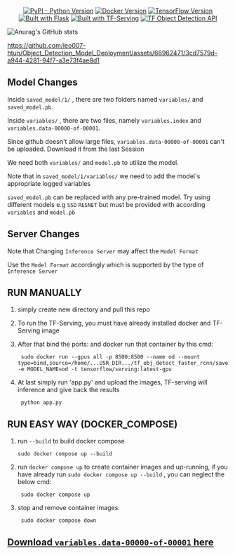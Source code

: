<div align="center">
  
[![PyPI - Python Version](https://img.shields.io/badge/Python-%3E%3D%203.9-blue)](https://www.python.org/)
[![Docker Version](https://img.shields.io/badge/Docker-%3E%3D%2020.10.5-blue)](https://www.docker.com/)
[![TensorFlow Version](https://img.shields.io/badge/TensorFlow-2.5.0-orange)](https://www.tensorflow.org/)
[![Built with Flask](https://img.shields.io/badge/Built%20with-Flask-red)](https://flask.palletsprojects.com/)
[![Built with TF-Serving](https://img.shields.io/badge/Built%20with-TF--Serving-green)](https://www.tensorflow.org/tfx/guide/serving)
[![TF Object Detection API](https://img.shields.io/badge/TF%20Object%20Detection-API-orange)](https://github.com/tensorflow/models/tree/master/research/object_detection)

</div>

![Anurag's GitHub stats](https://github-readme-stats.vercel.app/api?username=leo007-htun&show_icons=true&theme=transparent)

https://github.com/leo007-htun/Object_Detection_Model_Deployment/assets/66962471/3cd7579d-a944-4281-94f7-a3e73f4ae8d1

## Model Changes 

Inside ``saved_model/1/`` , there are two folders named ``variables/`` and  ``saved_model.pb``.

Inside ``variables/`` , there are two files, namely ``variables.index`` and ``variables.data-00000-of-00001``.

Since github doesn't allow large files, ``variables.data-00000-of-00001`` can't be uploaded. Download it from the last Session

We need both ``variables/`` and ``model.pb`` to utilize the model.

Note that in ``saved_model/1/variables/`` we need to add the model's appropriate logged variables

``saved_model.pb`` can be replaced with any pre-trained model. Try using different models e.g ``SSD`` ``RESNET`` but must be provided with according ``variables`` and ``model.pb`` 

## Server Changes

Note that Changing ``Inference Server`` may affect the ``Model Format``

Use the ``Model Format`` accordingly which is supported by the type of ``Inference Server`` 

## RUN MANUALLY
  
1. simply create new directory and pull this repo

2. To run the TF-Serving, you must have already installed docker and TF-Serving image

3. After that bind the ports: and docker run that container by this cmd:

        sudo docker run --gpus all -p 8500:8500 --name od --mount type=bind,source=/home/...USR_DIR.../tf_obj_detect_faster_rcnn/saved_model,target=/models/od -e MODEL_NAME=od -t tensorflow/serving:latest-gpu 

4. At last simply run 'app.py' and upload the images, TF-serving will inference and give back the results

        python app.py 
        
## RUN EASY WAY (DOCKER_COMPOSE)
 
 1. run ```--build``` to build docker compose
 
        sudo docker compose up --build
    
2. run ```docker compose up``` to create container images and up-running, if you have already run ```sudo docker compose up --build``` , you can neglect the below cmd:

        sudo docker compose up
   
3. stop and remove container images:

        sudo docker compose down
        
## [Download ``variables.data-00000-of-00001`` here](https://www.dropbox.com/scl/fi/o5eygjw6h24d2kycsve4e/variables.data-00000-of-00001?rlkey=yl7eksoyjl22k3wx0dcvrjtqt&dl=0)
    
